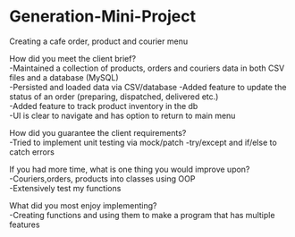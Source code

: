 # Generation-Mini-Project
Creating a cafe order, product and courier menu

How did you meet the client brief? \
-Maintained a collection of products, orders and couriers data in both CSV files and a database (MySQL) \
-Persisted and loaded data via CSV/database 
-Added feature to update the status of an order (preparing, dispatched, delivered etc.) \
-Added feature to track product inventory in the db \
-UI is clear to navigate and has option to return to main menu 

How did you guarantee the client requirements? \
-Tried to implement unit testing via mock/patch 
-try/except and if/else to catch errors

If you had more time, what is one thing you would improve upon? \
-Couriers,orders, products into classes using OOP \
-Extensively test my functions

What did you most enjoy implementing? \
-Creating functions and using them to make a program that has multiple features 
